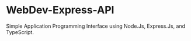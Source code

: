 # WebDev-Express-API
Simple Application Programming Interface using Node.Js, Express.Js, and TypeScript.
